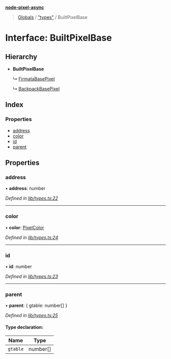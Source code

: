 **[node-pixel-async](../README.md)**

> [Globals](../globals.md) / ["types"](../modules/_types_.md) / BuiltPixelBase

# Interface: BuiltPixelBase

## Hierarchy

* **BuiltPixelBase**

  ↳ [FirmataBasePixel](_types_.firmatabasepixel.md)

  ↳ [BackpackBasePixel](_types_.backpackbasepixel.md)

## Index

### Properties

* [address](_types_.builtpixelbase.md#address)
* [color](_types_.builtpixelbase.md#color)
* [id](_types_.builtpixelbase.md#id)
* [parent](_types_.builtpixelbase.md#parent)

## Properties

### address

•  **address**: number

*Defined in [lib/types.ts:22](https://github.com/hweeks/node-pixel-async/blob/e2c8d0c/lib/types.ts#L22)*

___

### color

•  **color**: [PixelColor](_types_.pixelcolor.md)

*Defined in [lib/types.ts:24](https://github.com/hweeks/node-pixel-async/blob/e2c8d0c/lib/types.ts#L24)*

___

### id

•  **id**: number

*Defined in [lib/types.ts:23](https://github.com/hweeks/node-pixel-async/blob/e2c8d0c/lib/types.ts#L23)*

___

### parent

•  **parent**: { gtable: number[]  }

*Defined in [lib/types.ts:25](https://github.com/hweeks/node-pixel-async/blob/e2c8d0c/lib/types.ts#L25)*

#### Type declaration:

Name | Type |
------ | ------ |
`gtable` | number[] |
